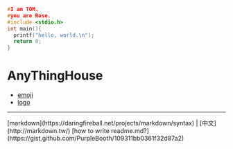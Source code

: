 ```c
#I am TOM.
#you are Rose.
#include <stdio.h>
int main(){
  printf("hello, world.\n");
  return 0;
}
```
# AnyThingHouse
* [emoji](https://www.webpagefx.com/tools/emoji-cheat-sheet/)
* [logo](http://shields.io/)

<hr>
[markdown](https://daringfireball.net/projects/markdown/syntax) | [中文](http://markdown.tw/)  
[how to write readme.md?](https://gist.github.com/PurpleBooth/109311bb0361f32d87a2)
